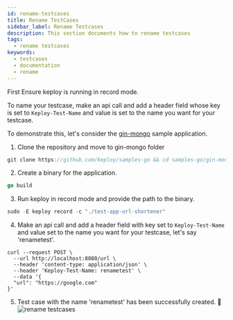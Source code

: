 ```yaml
---
id: rename-testcases
title: Rename TestCases
sidebar_label: Rename Testcases
description: This section documents how to rename testcases
tags:
  - rename testcases
keywords:
  - testcases
  - documentation
  - rename
---
```


First Ensure keploy is running in record mode.

To name your testcase, make an api call and add a header field whose key is set to `Keploy-Test-Name` and value is set to the name you want for your testcase.

To demonstrate this, let's consider the [gin-mongo](https://github.com/keploy/samples-go/tree/main/gin-mongo) sample application.

1. Clone the repository and move to gin-mongo folder

```go
git clone https://github.com/keploy/samples-go && cd samples-go/gin-mongo
```

2. Create a binary for the application.

```go
go build
```

3. Run keploy in record mode and provide the path to the binary.

```go
sudo -E keploy record -c "./test-app-url-shortener"
```

4. Make an api call and add a header field with key set to `Keploy-Test-Name` and value set to the name you want for your testcase, let's say 'renametest'.

```shell
curl --request POST \
  --url http://localhost:8080/url \
  --header 'content-type: application/json' \
  --header 'Keploy-Test-Name: renametest' \
  --data '{
  "url": "https://google.com"
}'
```

5. Test case with the name 'renametest' has been successfully created. 🎉
   <img src="/docs/img/rename-testcase.png" alt="rename testcases"/>
